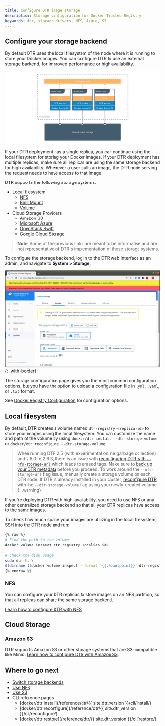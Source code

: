 ```yaml
---
title: Configure DTR image storage
description: Storage configuration for Docker Trusted Registry
keywords: dtr, storage drivers, NFS, Azure, S3
---
```


## Configure your storage backend

By default DTR uses the local filesystem of the node where it is running to
store your Docker images. You can configure DTR to use an external storage
backend, for improved performance or high availability.

![architecture diagram](../../../images/configure-external-storage-1.svg)

If your DTR deployment has a single replica, you can continue using the
local filesystem for storing your Docker images. If your DTR deployment has
multiple replicas, make sure all replicas are
using the same storage backend for high availability. Whenever a user pulls an image, the DTR
node serving the request needs to have access to that image.

DTR supports the following storage systems:

* Local filesystem
   * [NFS](nfs.md)
   * [Bind Mount](/storage/bind-mounts/)
   * [Volume](/storage/volumes/)
* Cloud Storage Providers
   * [Amazon S3](s3.md)
   * [Microsoft Azure](/registry/storage-drivers/azure/)
   * [OpenStack Swift](/registry/storage-drivers/swift/)
   * [Google Cloud Storage](/registry/storage-drivers/gcs/)

> **Note**: Some of the previous links are meant to be informative and are not representative of DTR's implementation of these storage systems.

To configure the storage backend, log in to the DTR web interface
as an admin, and navigate to **System > Storage**.

![dtr settings](../../../images/configure-external-storage-2.png){: .with-border}

The storage configuration page gives you the most
common configuration options, but you have the option to upload a configuration file in `.yml`, `.yaml`, or `.txt` format.

See [Docker Registry Configuration](/registry/configuration.md) for configuration options.

## Local filesystem

By default, DTR creates a volume named `dtr-registry-<replica-id>` to store
your images using the local filesystem. You can customize the name and path of
the volume by using `docker/dtr install --dtr-storage-volume` or `docker/dtr reconfigure --dtr-storage-volume`.

>  When running DTR 2.5 (with experimental online garbage collection) and 2.6.0 to 2.6.3, there is an issue with [reconfiguring DTR with `--nfs-storage-url`](/ee/dtr/release-notes#version-26) which leads to erased tags. Make sure to [back up your DTR metadata](/ee/dtr/admin/disaster-recovery/create-a-backup/#back-up-dtr-metadata) before you proceed. To work around the `--nfs-storage-url` flag issue, manually create a storage volume on each DTR node. If DTR is already installed in your cluster, [reconfigure DTR](https://success.docker.com/article/dtr-26-lost-tags-after-reconfiguring-storage#reconfigureusingalocalnfsvolume) with the `--dtr-storage-volume` flag using your newly-created volume.
{: .warning}

If you're deploying DTR with high-availability, you need to use NFS or any other
centralized storage backend so that all your DTR replicas have access to the
same images.

To check how much space your images are utilizing in the local filesystem, SSH into the DTR node and run:

```bash
{% raw %}
# Find the path to the volume
docker volume inspect dtr-registry-<replica-id>

# Check the disk usage
sudo du -hs \
$(dirname $(docker volume inspect --format '{{.Mountpoint}}' dtr-registry-<dtr-replica>))
{% endraw %}
```

### NFS

You can configure your DTR replicas to store images on an NFS partition, so that
all replicas can share the same storage backend.

[Learn how to configure DTR with NFS](nfs.md).

## Cloud Storage

### Amazon S3

DTR supports Amazon S3 or other storage systems that are S3-compatible like Minio.
[Learn how to configure DTR with Amazon S3](s3.md).



## Where to go next

- [Switch storage backends](storage-backend-migration.md)
- [Use NFS](nfs.md)
- [Use S3](s3.md)
- CLI reference pages
  - [docker/dtr install](/reference/dtr/{{ site.dtr_version }}/cli/install/)
  - [docker/dtr reconfigure](/reference/dtr/{{ site.dtr_version }}/cli/reconfigure/)
  - [docker/dtr restore](/reference/dtr/{{ site.dtr_version }}/cli/restore/)
